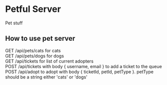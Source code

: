 # Petful Server

Pet stuff

## How to use pet server

GET /api/pets/cats for cats <br />
GET /api/pets/dogs for dogs <br />
GET /api/tickets for list of current adopters <br />
POST /api/tickets with body { username, email } to add a ticket to the queue <br />
POST /api/adopt to adopt with body { ticketId, petId, petType }. petType should be a string either 'cats' or 'dogs'